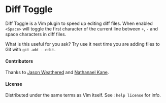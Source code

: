 # Diff Toggle

Diff Toggle is a Vim plugin to speed up editing diff files. When enabled
`<Space>` will toggle the first character of the current line between `+`, `-`
and space characters in diff files.

What is this useful for you ask? Try use it next time you are adding files to
Git with `git add --edit`.

#### Contributors

Thanks to [Jason Weathered](http://jasoncodes.com) and
[Nathanael Kane](http://twitter.com/nathanaelkane).

#### License

Distributed under the same terms as Vim itself. See `:help license` for info.
